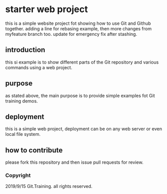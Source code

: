 # starter web project 

this is a simple website project fot showing how to use Git and Github together. adding a line for rebasing example, then more changes from myfeature branch too. update for emergency fix after stashing.

## introduction

this si example is to show different parts of the Git repository and various commands using a web project.

## purpose

as stated above, the main purpose is to provide simple examples fot Git training demos.

## deployment

this is a simple web project, deployment can be on any web server or even local file system.

## how to contribute

please fork this repository and then issue pull requests for review.

### Copyright

2019/9/15 Git.Training. all rights reserved.